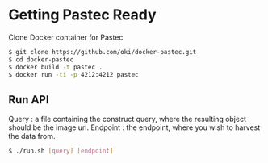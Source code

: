 # Getting Pastec Ready

Clone Docker container for Pastec
```bash
$ git clone https://github.com/oki/docker-pastec.git
$ cd docker-pastec
$ docker build -t pastec .
$ docker run -ti -p 4212:4212 pastec
```

## Run API

Query : a file containing the construct query, where the resulting object should be the image url.
Endpoint : the endpoint, where you wish to harvest the data from.

```bash
$ ./run.sh [query] [endpoint]
```